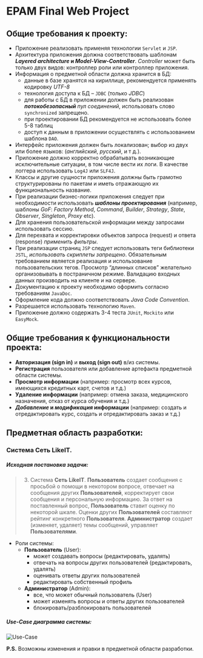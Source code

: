 # EPAM Final Web Project  
## Общие требования к проекту:
- Приложение реализовать применяя технологии `Servlet` и `JSP`.
- Архитектура приложения должна соответствовать шаблонам __*Layered architecture* и *Model-View-Controller*__. _Controller_ может быть только двух видов: контроллер роли или контроллер приложения.
- Информация о предметной области должна хранится в БД:
	+ данные в базе хранятся на кириллице, рекомендуется применять кодировку *UTF-8*
	+ технология доступа к БД – `JDBC` (только *JDBC*)
	+ для работы с БД в приложении должен быть реализован *__потокобезопасный__ пул соединений*, использовать слово `synchronized` запрещено.
	+ при проектировании БД рекомендуется не использовать более 5-8 таблиц
	+ доступ к данным в приложении осуществлять с использованием шаблона `DAO`.
- Интерфейс приложения должен быть локализован; выбор из двух или более языков: (*английский*, *русский*, и т д.).
- Приложение должно корректно обрабатывать возникающие исключительные ситуации, в том числе вести их логи. В качестве логгера использовать `Log4J` или `SLF4J`.
- Классы и другие сущности приложения должны быть грамотно структурированы по пакетам и иметь отражающую их функциональность название.
- При реализации бизнес-логики приложения следует при необходимости использовать *__шаблоны проектирования__* (например, шаблоны *GoF*: *Factory Method*, *Command*, *Builder*, *Strategy*, *State*, *Observer*, *Singleton*, *Proxy* etc).
- Для хранения пользовательской информации между запросами использовать сессию.
- Для перехвата и корректировки объектов запроса (request) и ответа (response) *применить фильтры*.
- При реализации страниц `JSP` следует использовать теги библиотеки `JSTL`, *использовать скриплеты запрещено*. Обязательным требованием является реализация и использование пользовательских тегов. Просмотр “длинных списков” желательно организовывать в постраничном режиме.
Валидацию входных данных производить на клиенте и на сервере.
- Документацию к проекту необходимо оформить согласно требованиям `JavaDoc`.
- Оформление кода должно соответствовать *Java Code Convention*.
- Разрешается использовать технологию `Maven`.
- Приложение должно содержать 3-4 теста `JUnit`, `Mockito` или `EasyMock`.  

## Общие требования к функциональности проекта:
- __Авторизация (sign in)__ и __выход (sign out)__ в/из системы.
- __Регистрация__ пользователя или добавление артефакта предметной области системы.
- __Просмотр информации__ (например: просмотр всех курсов, имеющихся кредитных карт, счетов и т.д.)
- __Удаление информации__ (например: отмена заказа, медицинского назначения, отказ от курса обучения и т.д.)
- __*Добавление* и *модификация* информации__ (например: создать и отредактировать курс, создать и отредактировать заказ и т.д.)  

## Предметная область разработки:  
### Система Сеть LikeIT.  
##### Исходная постановка задачи:  
> 3.	Система __Cеть LikeIT__. __Пользователь__ создает сообщения c просьбой о помощи в некотором вопросе, отвечает на сообщения других __Пользователей__, корректирует свои сообщения и персональную информацию. За ответ на поставленный вопрос, __Пользователь__ ставит оценку по некоторой шкале. Оценки других __Пользователей__ составляют рейтинг конкретного __Пользователя__. __Администратор__ создает (изменяет, удаляет) темы сообщений, управляет __Пользователями__.

+ Роли системы:
    - __Пользователь__ (User):
      + может создавать вопросы (редактировать, удалять)
      + отвечать на вопросы других пользователей (редактировать, удалять)
      + оценивать ответы других пользователей
      + редактировать собственный профиль
    - __Администратор__ (Admin):
      + все, что может обычный пользователь (User)
      + может изменять вопросы и ответы других пользователей
      + блокировать/разблокировать пользователей
	
##### Use-Case диаграмма системы:
![Use-Case](https://raw.githubusercontent.com/Meosit/BuyBet/master/additional/use-case.png)
		
__P.S.__ Возможны изменения и правки в предметной области разработки.
